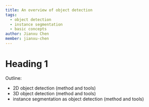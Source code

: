 ```yaml
---
title: An overview of object detection
tags:
  - object detection
  - instance segmentation
  - basic concepts
author: Jianxu Chen
member: jianxu-chen
---
```


# Heading 1

Outline:
* 2D object detection (method and tools)
* 3D object detection (method and tools)
* instance segmentation as object detection (method and tools)


